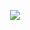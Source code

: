 <p align="center">
  <img src="https://capsule-render.vercel.app/api?text=Senior FullStack/Blockchain Developer&animation=fadeIn&type=waving&color=gradient&height=100"/>
</p>
